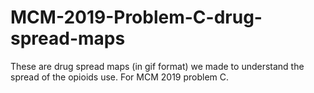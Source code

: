 # MCM-2019-Problem-C-drug-spread-maps
These are drug spread maps (in gif format) we made to understand the spread of the opioids use. For MCM 2019 problem C.
